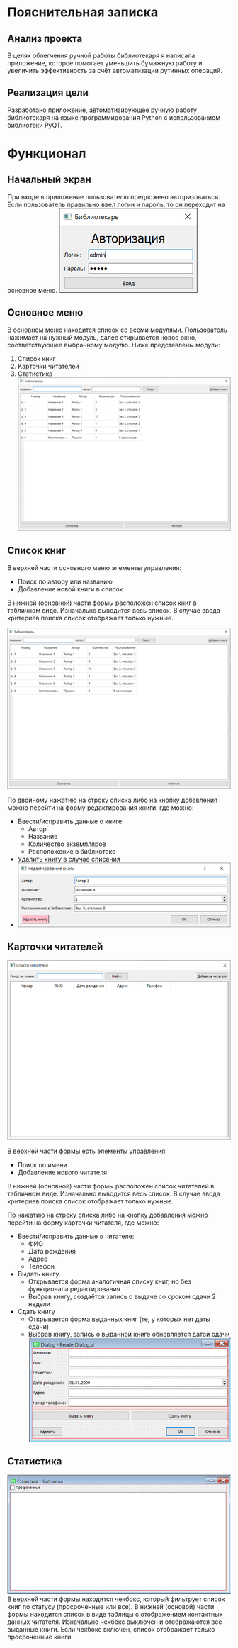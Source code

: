 #  Пояснительная записка

##  Анализ проекта

В целях облегчения ручной работы библиотекаря я написала приложение, которое помогает уменьшить бумажную работу и увеличить эффективность за счёт автоматизации рутинных операций.

##  Реализация цели

Разработано приложение, автоматизирующее ручную работу библиотекаря на языке программирования Python с использованием библиотеки PyQT.


#  Функционал

##  Начальный экран

При входе в приложение пользователю предложено авторизоваться. Если пользователь правильно ввел логин и пароль, то он переходит на основное меню.
![Форма логина](images/login.png)

##  Основное меню

В основном меню находится список со всеми модулями. Пользователь нажимает на нужный модуль, далее открывается новое окно, соответствующее выбранному модулю. Ниже представлены модули:
1. Список книг
2. Карточки читателей
3. Статистика
![Форма логина](images/MainForm.png)

##  Список книг


В верхней части основного меню элементы управления:
* Поиск по автору или названию
* Добавление новой книги в список

В нижней (основной) части формы расположен список книг в табличном виде. Изначально выводится весь список. В случае ввода критериев поиска список отображает только нужные.

![Форма логина](images/MainForm.png)

По двойному нажатию на строку списка либо на кнопку добавления можно перейти на форму редактирования книги, где можно:
* Ввести/исправить данные о книге:
  * Автор
  * Название
  * Количество экземпляров
  * Расположение в библиотеке
* Удалить книгу в случае списания
* ![Форма логина](images/BookDialog.png)


##  Карточки читателей

![Форма логина](images/ReaderForm.png)

В верхней части формы есть элементы управления:
* Поиск по имени
* Добавление нового читателя

В нижней (основной) части формы расположен список читателей в табличном виде.
Изначально выводится весь список. В случае ввода критериев поиска список отображает только нужные.

По нажатию на строку списка либо на кнопку добавления можно перейти на форму карточки читателя, где можно:
* Ввести/исправить данные о читателе:
  * ФИО
  * Дата рождения
  * Адрес
  * Телефон
* Выдать книгу
  * Открывается форма аналогичная списку книг, но без функционала редактирования
  * Выбрав книгу, создаётся запись о выдаче со сроком сдачи 2 недели
* Сдать книгу
  * Открывается форма выданных книг (те, у которых нет даты сдачи)
  * Выбрав книгу, запись о выданной книге обновляется датой сдачи
![Форма логина](images/ReaderDialog.png)

##  Статистика

![Форма логина](images/StatForm.png)
В верхней части формы находится чекбокс, который фильтрует список книг по статусу (просроченные или все).
В нижней (основой) части формы находится список в виде таблицы с отображением контактных данных читателя.
Изначально чекбокс выключен и отображаются все выданные книги. Если чекбокс включен, список отображает только просроченные книги.

